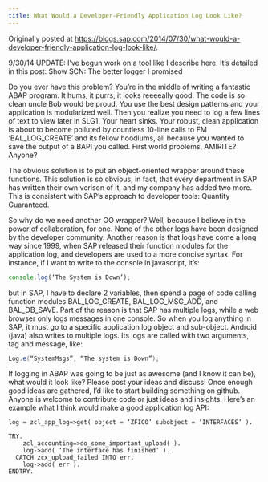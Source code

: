 ```yaml
---
title: What Would a Developer-Friendly Application Log Look Like?
---
```


Originally posted at https://blogs.sap.com/2014/07/30/what-would-a-developer-friendly-application-log-look-like/.

9/30/14 UPDATE: I’ve begun work on a tool like I describe here.  It’s detailed in this post: Show SCN: The better logger I promised

Do you ever have this problem?  You’re in the middle of writing a fantastic ABAP program.  It hums, it purrs, it looks reeeeally good.  The code is so clean uncle Bob would be proud.  You use the best design patterns and your application is modularized well.  Then you realize you need to log a few lines of text to view later in SLG1.  Your heart sinks.  Your robust, clean application is about to become polluted by countless 10-line calls to FM ‘BAL_LOG_CREATE’ and its fellow hoodlums, all because you wanted to save the output of a BAPI you called.  First world problems, AMIRITE?  Anyone?

The obvious solution is to put an object-oriented wrapper around these functions.  This solution is so obvious, in fact, that every department in SAP has written their own verison of it, and my company has added two more.  This is consistent with SAP’s approach to developer tools: Quantity Guaranteed.

So why do we need another OO wrapper?  Well, because I believe in the power of collaboration, for one.  None of the other logs have been designed by the developer community.  Another reason is that logs have come a long way since 1999, when SAP released their function modules for the application log, and developers are used to a more concise syntax.  For instance, if I want to write to the console in javascript, it’s:

```javascript
console.log(‘The System is Down’);
```

but in SAP, I have to declare 2 variables, then spend a page of code calling function modules BAL_LOG_CREATE, BAL_LOG_MSG_ADD, and BAL_DB_SAVE.  Part of the reason is that SAP has multiple logs, while a web browser only logs messages in one console.  So when you log anything in SAP, it must go to a specific application log object and sub-object.  Android (java) also writes to multiple logs.  Its logs are called with two arguments, tag and message, like:

```java
Log.e(“SystemMsgs”, “The system is Down”);
```

If logging in ABAP was going to be just as awesome (and I know it can be), what would it look like?  Please post your ideas and discuss!  Once enough good ideas are gathered, I’d like to start building something on github.  Anyone is welcome to contribute code or just ideas and insights.  Here’s an example what I think would make a good application log API:

```abap
log = zcl_app_log=>get( object = ‘ZFICO’ subobject = ‘INTERFACES’ ).

TRY.
    zcl_accounting=>do_some_important_upload( ).
    log->add( ‘The interface has finished’ ).
  CATCH zcx_upload_failed INTO err.
    log->add( err ).
ENDTRY.
```
